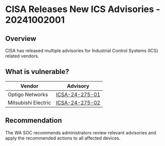 # CISA Releases New ICS Advisories - 20241002001

## Overview

CISA has released multiple advisories for Industrial Control Systems (ICS) related vendors.

## What is vulnerable?

| Vendor              | Advisory                                                                                |
| ------------------- | --------------------------------------------------------------------------------------- |
| Optigo Networks     | [ICSA-24-275-01](https://www.cisa.gov/news-events/ics-advisories/icsa-24-275-01)        |
| Mitsubishi Electric | [ICSA-24-275-02](https://www.cisa.gov/news-events/ics-advisories/icsa-24-275-02)  </br> |

## Recommendation

The WA SOC recommends administrators review relevant advisories and apply the recommended actions to all affected devices.
